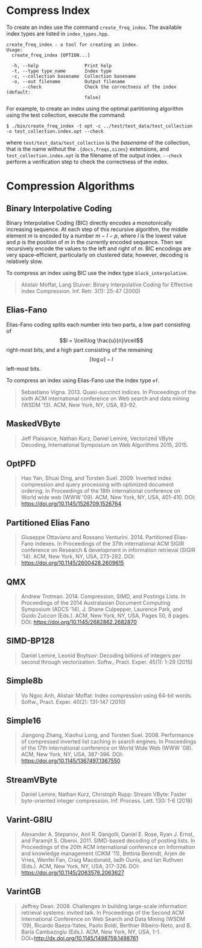 Compress Index
==============

To create an index use the command `create_freq_index`. The available index
types are listed in `index_types.hpp`. 

    create_freq_index - a tool for creating an index.
    Usage:
      create_freq_index [OPTION...]

      -h, --help                 Print help
      -t, --type type_name       Index type
      -c, --collection basename  Collection basename
      -o, --out filename         Output filename
          --check                Check the correctness of the index (default:
                                 false) 

For example, to create an index using the
optimal partitioning algorithm using the test collection, execute the command:

    $ ./bin/create_freq_index -t opt -c ../test/test_data/test_collection -o test_collection.index.opt --check

where `test/test_data/test_collection` is the _basename_ of the collection, that
is the name without the `.{docs,freqs,sizes}` extensions, and
`test_collection.index.opt` is the filename of the output index. `--check`
perform a verification step to check the correctness of the index.

Compression Algorithms
======================

Binary Interpolative Coding
---------------------------
Binary Interpolative Coding (BIC) directly encodes a monotonically increasing sequence. At each step of this recursive algorithm, the middle element *m* is encoded by a number *m − l − p*, where *l* is the lowest value and *p* is the position of *m* in the currently encoded sequence. Then we recursively encode the values to the left and right of *m*. BIC encodings are very space-efficient, particularly on
clustered data; however, decoding is relatively slow.

To compress an index using BIC use the index type `block_interpolative`.

> Alistair Moffat, Lang Stuiver: Binary Interpolative Coding for Effective Index Compression. Inf. Retr. 3(1): 25-47 (2000)

Elias-Fano
----------
Elias-Fano coding splits each number into two parts, a low part consisting of $$l = \lceil\log \frac{u}{n}\rceil$$ right-most bits, and a high part consisting of the remaining $$\lceil\log u\rceil - l$$ left-most bits.

To compress an index using Elias-Fano use the index type `ef`.

> Sebastiano Vigna. 2013. Quasi-succinct indices. In Proceedings of the sixth ACM international conference on Web search and data mining (WSDM ‘13). ACM, New York, NY, USA, 83-92.

MaskedVByte
-----------
> Jeff Plaisance, Nathan Kurz, Daniel Lemire, Vectorized VByte Decoding, International Symposium on Web Algorithms 2015, 2015.

OptPFD
------
> Hao Yan, Shuai Ding, and Torsten Suel. 2009. Inverted index compression and query processing with optimized document ordering. In Proceedings of the 18th international conference on World wide web (WWW '09). ACM, New York, NY, USA, 401-410. DOI: https://doi.org/10.1145/1526709.1526764

Partitioned Elias Fano
----------------------
> Giuseppe Ottaviano and Rossano Venturini. 2014. Partitioned Elias-Fano indexes. In Proceedings of the 37th international ACM SIGIR conference on Research & development in information retrieval (SIGIR '14). ACM, New York, NY, USA, 273-282. DOI: https://doi.org/10.1145/2600428.2609615

QMX
---
> Andrew Trotman. 2014. Compression, SIMD, and Postings Lists. In Proceedings of the 2014 Australasian Document Computing Symposium (ADCS '14), J. Shane Culpepper, Laurence Park, and Guido Zuccon (Eds.). ACM, New York, NY, USA, Pages 50, 8 pages. DOI: https://doi.org/10.1145/2682862.2682870


SIMD-BP128
----------
> Daniel Lemire, Leonid Boytsov: Decoding billions of integers per second through vectorization. Softw., Pract. Exper. 45(1): 1-29 (2015)

Simple8b
--------
> 	Vo Ngoc Anh, Alistair Moffat: Index compression using 64-bit words. Softw., Pract. Exper. 40(2): 131-147 (2010)

Simple16
--------
> Jiangong Zhang, Xiaohui Long, and Torsten Suel. 2008. Performance of compressed inverted list caching in search engines. In Proceedings of the 17th international conference on World Wide Web (WWW '08). ACM, New York, NY, USA, 387-396. DOI: https://doi.org/10.1145/1367497.1367550

StreamVByte
-----------
> Daniel Lemire, Nathan Kurz, Christoph Rupp: Stream VByte: Faster byte-oriented integer compression. Inf. Process. Lett. 130: 1-6 (2018)

Varint-G8IU
-----------
> Alexander A. Stepanov, Anil R. Gangolli, Daniel E. Rose, Ryan J. Ernst, and Paramjit S. Oberoi. 2011. SIMD-based decoding of posting lists. In Proceedings of the 20th ACM international conference on Information and knowledge management (CIKM '11), Bettina Berendt, Arjen de Vries, Wenfei Fan, Craig Macdonald, Iadh Ounis, and Ian Ruthven (Eds.). ACM, New York, NY, USA, 317-326. DOI: https://doi.org/10.1145/2063576.2063627

VarintGB
-----------
>	Jeffrey Dean. 2009. Challenges in building large-scale information retrieval systems: invited talk. In Proceedings of the Second ACM International Conference on Web Search and Data Mining (WSDM '09), Ricardo Baeza-Yates, Paolo Boldi, Berthier Ribeiro-Neto, and B. Barla Cambazoglu (Eds.). ACM, New York, NY, USA, 1-1. DOI=http://dx.doi.org/10.1145/1498759.1498761
